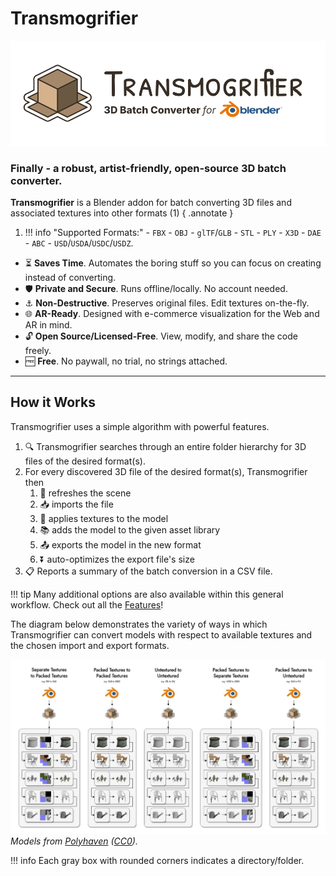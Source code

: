 # Transmogrifier

![Transmogrifier_Logo_Banner_1000.jpg](assets/images/Transmogrifier_Logo_Banner_1000.jpg)

### Finally - a robust, artist-friendly, open-source 3D batch converter.

**Transmogrifier** is a Blender addon for batch converting 3D files and associated textures into other formats (1)
{ .annotate }

1.  !!! info "Supported Formats:"
        - `FBX`
        - `OBJ`
        - `glTF`/`GLB`
        - `STL` 
        - `PLY` 
        - `X3D` 
        - `DAE`
        - `ABC`
        - `USD`/`USDA`/`USDC`/`USDZ`.

- ⏳ **Saves Time**. Automates the boring stuff so you can focus on creating instead of converting. 
- 🛡️ **Private and Secure**. Runs offline/locally.  No account needed.
- ⚓ **Non-Destructive**. Preserves original files.  Edit textures on-the-fly.
- 🌐 **AR-Ready**.  Designed with e-commerce visualization for the Web and AR in mind.
- 🔓 **Open Source/Licensed-Free**. View, modify, and share the code freely. 
- 🆓 **Free**. No paywall, no trial, no strings attached.

***

## How it Works
Transmogrifier uses a simple algorithm with powerful features.

1. 🔍 Transmogrifier searches through an entire folder hierarchy for 3D files of the desired format(s). 
2. For every discovered 3D file of the desired format(s), Transmogrifier then
    1. 🧹 refreshes the scene
    2. 📥 imports the file
    3. 🏁 applies textures to the model
    4. 📚 adds the model to the given asset library
    5. 📤 exports the model in the new format
    6. ⏬ auto-optimizes the export file's size
3. 📋 Reports a summary of the batch conversion in a CSV file.

!!! tip
    Many additional options are also available within this general workflow.  Check out all the [Features](https://sapwoodstudio.github.io/Transmogrifier/features/)!


The diagram below demonstrates the variety of ways in which Transmogrifier can convert models with respect to available textures and the chosen import and export formats. 

![Transmogrifier_Logo_Banner_1000.jpg](assets/images/Transmogrifier_How_it_Works_Diagram.jpg)
*Models from [Polyhaven](https://polyhaven.com/models) ([CC0](https://creativecommons.org/share-your-work/public-domain/cc0/)).*

!!! info
    Each gray box with rounded corners indicates a directory/folder.
